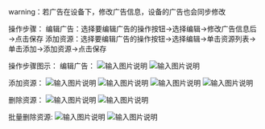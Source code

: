 warning：若广告在设备下，修改广告信息，设备的广告也会同步修改

操作步骤：
编辑广告：选择要编辑广告的操作按钮→选择编辑→修改广告信息后→点击保存
添加资源：选择要编辑广告的操作按钮→选择编辑→单击资源列表→单击添加→添加资源→点击保存

操作步骤图示：
编辑广告：
![输入图片说明](https://images.gitee.com/uploads/images/2021/0425/141106_dcff48e2_8867015.png "屏幕截图.png")
![输入图片说明](https://images.gitee.com/uploads/images/2021/0425/141423_30073e38_8867015.png "屏幕截图.png")

添加资源：
![输入图片说明](https://images.gitee.com/uploads/images/2021/0519/114219_785aa0c9_8867015.png "屏幕截图.png")
![输入图片说明](https://images.gitee.com/uploads/images/2021/0519/114305_e861d46c_8867015.png "屏幕截图.png")
![输入图片说明](https://images.gitee.com/uploads/images/2021/0519/114359_e33114de_8867015.png "屏幕截图.png")
![输入图片说明](https://images.gitee.com/uploads/images/2021/0519/114519_b3f42c8d_8867015.png "屏幕截图.png")

删除资源：
![输入图片说明](https://images.gitee.com/uploads/images/2021/0519/114731_654330a4_8867015.png "屏幕截图.png")
![输入图片说明](https://images.gitee.com/uploads/images/2021/0519/114832_fe89d4e8_8867015.png "屏幕截图.png")

批量删除资源:
![输入图片说明](https://images.gitee.com/uploads/images/2021/0519/114952_8a330cf8_8867015.png "屏幕截图.png")
![输入图片说明](https://images.gitee.com/uploads/images/2021/0519/114832_fe89d4e8_8867015.png "屏幕截图.png")